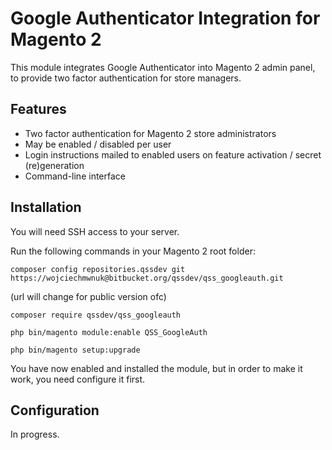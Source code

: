 # Google Authenticator Integration for Magento 2

This module integrates Google Authenticator into Magento 2 admin panel, to provide two factor authentication for store managers.
 
## Features
 
* Two factor authentication for Magento 2 store administrators
* May be enabled / disabled per user
* Login instructions mailed to enabled users on feature activation / secret (re)generation
* Command-line interface
 
## Installation
 
You will need SSH access to your server.

Run the following commands in your Magento 2 root folder:

`composer config repositories.qssdev git https://wojciechmwnuk@bitbucket.org/qssdev/qss_googleauth.git`

(url will change for public version ofc)

`composer require qssdev/qss_googleauth`

`php bin/magento module:enable QSS_GoogleAuth`

`php bin/magento setup:upgrade`

You have now enabled and installed the module, but in order to make it work, you need configure it first.

## Configuration

In progress.